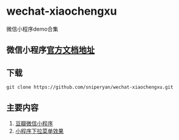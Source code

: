 # wechat-xiaochengxu
微信小程序demo合集

## 微信小程序[官方文档地址](https://mp.weixin.qq.com/debug/wxadoc/dev/)

## 下载

```
git clone https://github.com/sniperyan/wechat-xiaochengxu.git
```

## 主要内容

1. [豆瓣微信小程序](.//wechat-doubanDemo/)
2. [小程序下拉菜单效果](./wechat-menuDemo/)

